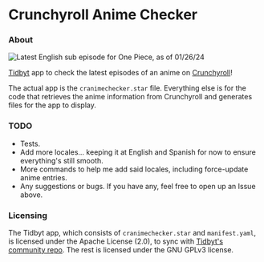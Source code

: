 # Crunchyroll Anime Checker

### About

![Latest English sub episode for One Piece, as of 01/26/24](cranimechecker.gif)

[Tidbyt](https://tidbyt.com/) app to check the latest episodes of an anime on [Crunchyroll](https://www.crunchyroll.com/)!

The actual app is the `cranimechecker.star` file. Everything else is for the code that retrieves the anime information from Crunchyroll and generates files for the app to display.

### TODO

- Tests.
- Add more locales... keeping it at English and Spanish for now to ensure everything's still smooth.
- More commands to help me add said locales, including force-update anime entries.
- Any suggestions or bugs. If you have any, feel free to open up an Issue above.

### Licensing

The Tidbyt app, which consists of `cranimechecker.star` and `manifest.yaml`, is licensed under the Apache License (2.0), to sync with [Tidbyt's community repo](https://github.com/tidbyt/community). The rest is licensed under the GNU GPLv3 license.
